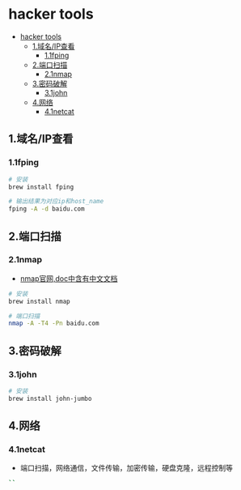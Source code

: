 # hacker tools

<!-- vim-markdown-toc Marked -->

- [hacker tools](#hacker-tools)
  - [1.域名/IP查看](#1域名ip查看)
    - [1.1fping](#11fping)
  - [2.端口扫描](#2端口扫描)
    - [2.1nmap](#21nmap)
  - [3.密码破解](#3密码破解)
    - [3.1john](#31john)
  - [4.网络](#4网络)
    - [4.1netcat](#41netcat)

<!-- vim-markdown-toc -->

## 1.域名/IP查看

### 1.1fping

```sh
# 安装
brew install fping

# 输出结果为对应ip和host_name
fping -A -d baidu.com
```

## 2.端口扫描

### 2.1nmap

- [nmap官网,doc中含有中文文档](https://nmap.org/)

```sh
# 安装
brew install nmap

# 端口扫描
nmap -A -T4 -Pn baidu.com
```

## 3.密码破解

### 3.1john

```sh
# 安装
brew install john-jumbo
```

## 4.网络

### 4.1netcat

- 端口扫描，网络通信，文件传输，加密传输，硬盘克隆，远程控制等

```sh
``

